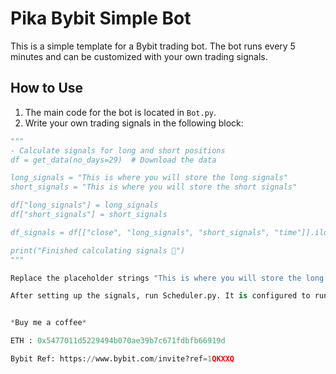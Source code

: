 # Pika Bybit Simple Bot

This is a simple template for a Bybit trading bot. The bot runs every 5 minutes and can be customized with your own trading signals.

## How to Use

1. The main code for the bot is located in `Bot.py`.
2. Write your own trading signals in the following block:

```python
"""
- Calculate signals for long and short positions
df = get_data(no_days=29)  # Download the data

long_signals = "This is where you will store the long signals"
short_signals = "This is where you will store the short signals"

df["long_signals"] = long_signals
df["short_signals"] = short_signals

df_signals = df[["close", "long_signals", "short_signals", "time"]].iloc[-2]

print("Finished calculating signals 🚀")
"""

Replace the placeholder strings "This is where you will store the long signals" and "This is where you will store the short signals" with your actual trading signals.

After setting up the signals, run Scheduler.py. It is configured to run every 5 minutes after a candle is closed.


*Buy me a coffee*

ETH : 0x5477011d5229494b070ae39b7c671fdbfb66919d

Bybit Ref: https://www.bybit.com/invite?ref=1QKXXQ